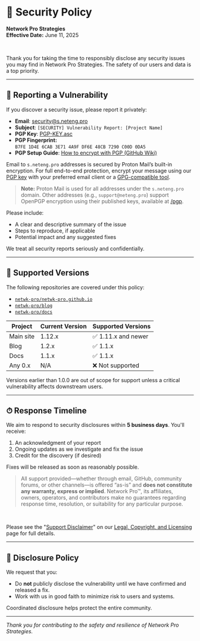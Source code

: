 <!-- =========================================================================
Copyright © 2025 Network Pro Strategies (Network Pro™)
SPDX-License-Identifier: CC-BY-4.0 OR GPL-3.0-or-later
This file is part of Network Pro.
========================================================================== -->

# 🔐 Security Policy

**Network Pro Strategies**  
**Effective Date:** June 11, 2025

&nbsp;

Thank you for taking the time to responsibly disclose any security issues you may find in Network Pro Strategies. The safety of our users and data is a top priority.

---

## 📣 Reporting a Vulnerability

If you discover a security issue, please report it privately:

- **Email**: [security@s.neteng.pro](mailto:security@s.neteng.pro)
- **Subject**: `[SECURITY] Vulnerability Report: [Project Name]`
- **PGP Key**: [PGP-KEY.asc](https://raw.githubusercontent.com/netwk-pro/.github/master/PGP-KEY.asc)
- **PGP Fingerprint:**  
  `B7FE 1D4E 6CAB 3E71 4A9F DF6E 48CB 7290 C00D 0DA5`
- **PGP Setup Guide**: [How to encrypt with PGP (GitHub Wiki)](https://github.com/netwk-pro/netwk-pro.github.io/wiki/01-PGP-Howto)

Email to `s.neteng.pro` addresses is secured by Proton Mail’s built-in encryption. For full end-to-end protection, encrypt your message using our [PGP key](https://raw.githubusercontent.com/netwk-pro/.github/master/PGP-KEY.asc) with your preferred email client or a [GPG-compatible tool](https://gnupg.org).

> **Note:** Proton Mail is used for all addresses under the `s.neteng.pro` domain. Other addresses (e.g., `support@neteng.pro`) support OpenPGP encryption using their published keys, available at [/pgp](https://netwk.pro/pgp).

Please include:

- A clear and descriptive summary of the issue
- Steps to reproduce, if applicable
- Potential impact and any suggested fixes

We treat all security reports seriously and confidentially.

---

## 🔧 Supported Versions

The following repositories are covered under this policy:

- [`netwk-pro/netwk-pro.github.io`](https://github.com/netwk-pro/netwk-pro.github.io)
- [`netwk-pro/blog`](https://github.com/netwk-pro/blog)
- [`netwk-pro/docs`](https://github.com/netwk-pro/docs)

| Project       | Current Version | Supported Versions |
|---------------|------------------|---------------------|
| Main site     | 1.12.x           | ✅ 1.11.x and newer |
| Blog          | 1.2.x            | ✅ 1.1.x |
| Docs          | 1.1.x            | ✅ 1.1.x |
| Any 0.x       | N/A              | ❌ Not supported |

Versions earlier than 1.0.0 are out of scope for support unless a critical vulnerability affects downstream users.

---

## ⏱ Response Timeline

We aim to respond to security disclosures within **5 business days**. You'll receive:

1. An acknowledgment of your report
2. Ongoing updates as we investigate and fix the issue
3. Credit for the discovery (if desired)

Fixes will be released as soon as reasonably possible.

<blockquote>
All support provided—whether through email, GitHub, community forums, or other channels—is offered “as-is” and <strong>does not constitute any warranty, express or implied</strong>. Network Pro&trade;, its affiliates, owners, operators, and contributors make no guarantees regarding response time, resolution, or suitability for any particular purpose.
</blockquote>

&nbsp;

Please see the "[Support Disclaimer](https://netwk.pro/license#support)" on our [Legal, Copyright, and Licensing](https://netwk.pro/license) page for full details.

---

## 🤝 Disclosure Policy

We request that you:

- Do **not** publicly disclose the vulnerability until we have confirmed and released a fix.
- Work with us in good faith to minimize risk to users and systems.

Coordinated disclosure helps protect the entire community.

---

_Thank you for contributing to the safety and resilience of Network Pro Strategies._
